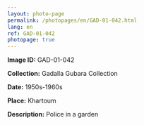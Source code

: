 ```yaml
---
layout: photo-page
permalink: /photopages/en/GAD-01-042.html
lang: en
ref: GAD-01-042
photopage: true
---
```


**Image ID:** GAD-01-042

**Collection:** Gadalla Gubara Collection

**Date:** 1950s-1960s

**Place:** Khartoum

**Description:** Police in a garden
